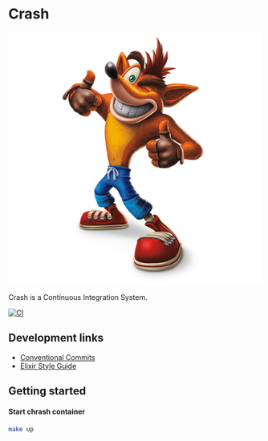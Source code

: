 # Crash

![Crash from Crash Bandicoot™](https://github.com/spawnfest/crash/blob/master/media/crash-bandicoot.png)

Crash is a Continuous Integration System.

[![CI](https://github.com/spawnfest/crash/actions/workflows/crash-ci.yml/badge.svg)](https://github.com/spawnfest/crash/actions/workflows/crash-ci.yml)


## Development links

  * [Conventional Commits][1]
  * [Elixir Style Guide][2]

  [1]: https://www.conventionalcommits.org/en/v1.0.0/
  [2]: https://github.com/christopheradams/elixir_style_guide


## Getting started

#### Start chrash container

```bash
make up
```
